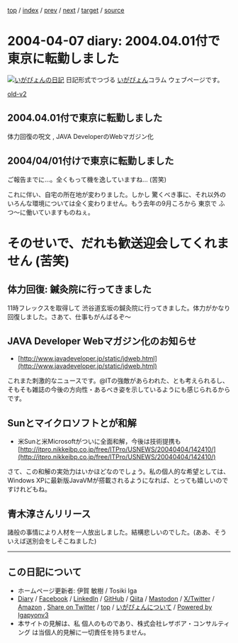 [top](../index.html) 
 / [index](index.html) 
 / [prev](ig040406.html) 
 / [next](ig040408.html) 
 / [target](https://www.igapyon.jp/igapyon/diary/2004/ig040407.html) 
 / [source](https://github.com/igapyon/diary/blob/master/2004/ig040407.src.md) 

2004-04-07 diary: 2004.04.01付で東京に転勤しました
=====================================================================================================
[![いがぴょんの日記](https://www.igapyon.jp/igapyon/diary/images/iga202308_64.jpg "いがぴょん")](https://www.igapyon.jp/igapyon/diary/memo/memoigapyon.html) 日記形式でつづる [いがぴょん](https://www.igapyon.jp/igapyon/diary/memo/memoigapyon.html)コラム ウェブページです。

[old-v2](ig040407-orig.html)

## 2004.04.01付で東京に転勤しました

体力回復の呪文 , JAVA DeveloperのWebマガジン化


## 2004/04/01付けで東京に転勤しました

ご報告までに…。全くもって機を逸していますね… (苦笑)

これに伴い、自宅の所在地が変わりました。しかし 驚くべき事に、それ以外のいろんな環境については全く変わりません。もう去年の9月ころから 東京で ふつ～に働いていますものねぇ。
# そのせいで、だれも歓送迎会してくれません (苦笑)

## 体力回復: 鍼灸院に行ってきました

11時フレックスを取得して 渋谷道玄坂の鍼灸院に行ってきました。体力がかなり回復しました。さあて、仕事もがんばるぞ～

## JAVA Developer Webマガジン化のお知らせ

* [http://www.javadeveloper.jp/static/jdweb.html](http://www.javadeveloper.jp/static/jdweb.html)

これまた刺激的なニュースです。@ITの強敵があらわれた、とも考えられるし、そもそも雑誌の今後の方向性・あるべき姿を示しているようにも感じられるからです。

## Sunとマイクロソフトとが和解

* 米Sunと米Microsoftがついに全面和解，今後は技術提携も
  [http://itpro.nikkeibp.co.jp/free/ITPro/USNEWS/20040404/142410/](http://itpro.nikkeibp.co.jp/free/ITPro/USNEWS/20040404/142410/)

さて、この和解の実効力はいかほどなのでしょう。私の個人的な希望としては、Windows
XPに最新版JavaVMが搭載されるようになれば、とっても嬉しいのですけれどもね。

## 青木淳さんリリース

諸般の事情により人材を一人放出しました。結構悲しいのでした。(ああ、そういえば送別会をしそこねました)


----------------------------------------------------------------------------------------------------

## この日記について

* ホームページ更新者: 伊賀 敏樹 / Tosiki Iga
* [Diary](https://www.igapyon.jp/igapyon/diary/) / [Facebook](https://www.facebook.com/igapyon) / [LinkedIn](https://www.linkedin.com/in/toshikiiga) / [GitHub](https://github.com/igapyon) / [Qiita](https://qiita.com/igapyon) / [Mastodon](https://social.vivaldi.net/@igapyon) / [X/Twitter](https://twitter.com/ToshikiIga) / [Amazon](https://www.amazon.co.jp/%E4%BC%8A%E8%B3%80-%E6%95%8F%E6%A8%B9/e/B004LTQWCQ) ,
[Share on Twitter](https://twitter.com/intent/tweet?hashtags=igapyon%2Cdiary%2C%E3%81%84%E3%81%8C%E3%81%B4%E3%82%87%E3%82%93&text=2004.04.01%E4%BB%98%E3%81%A7%E6%9D%B1%E4%BA%AC%E3%81%AB%E8%BB%A2%E5%8B%A4%E3%81%97%E3%81%BE%E3%81%97%E3%81%9F&url=https%3A%2F%2Fwww.igapyon.jp%2Figapyon%2Fdiary%2F2004%2Fig040407.html) / [top](../index.html) / [いがぴょんについて](https://www.igapyon.jp/igapyon/diary/memo/memoigapyon.html) / [Powered by Igapyonv3](https://github.com/igapyon/igapyonv3)
* 本サイトの見解は、私 個人のものであり、株式会社レザボア・コンサルティング は当個人的見解に一切責任を持ちません。 
